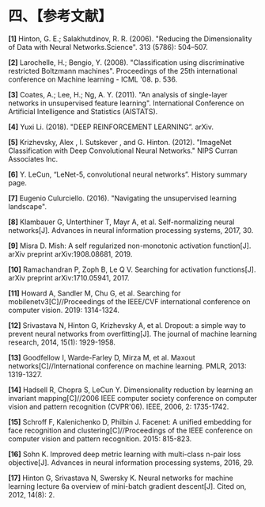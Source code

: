 
# 四、【参考文献】

**[1]** Hinton, G. E.; Salakhutdinov, R. R. (2006). "Reducing the Dimensionality of Data with Neural Networks.Science". 313 (5786): 504–507.

**[2]** Larochelle, H.; Bengio, Y. (2008). "Classification using discriminative restricted Boltzmann machines". Proceedings of the 25th international conference on Machine learning - ICML '08. p. 536.

**[3]** Coates, A.; Lee, H.; Ng, A. Y. (2011). "An analysis of single-layer networks in unsupervised feature learning". International Conference on Artificial Intelligence and Statistics (AISTATS).

**[4]** Yuxi Li. (2018). "DEEP REINFORCEMENT LEARNING”. arXiv.

**[5]** Krizhevsky, Alex , I. Sutskever , and G. Hinton. (2012). "ImageNet Classification with Deep Convolutional Neural Networks." NIPS Curran Associates Inc.

**[6]** Y. LeCun, “LeNet-5, convolutional neural networks”. History summary page.

**[7]** Eugenio Culurciello. (2016). "Navigating the unsupervised learning landscape".

**[8]** Klambauer G, Unterthiner T, Mayr A, et al. Self-normalizing neural networks[J]. Advances in neural information processing systems, 2017, 30.

**[9]** Misra D. Mish: A self regularized non-monotonic activation function[J]. arXiv preprint arXiv:1908.08681, 2019.

**[10]** Ramachandran P, Zoph B, Le Q V. Searching for activation functions[J]. arXiv preprint arXiv:1710.05941, 2017.

**[11]** Howard A, Sandler M, Chu G, et al. Searching for mobilenetv3[C]//Proceedings of the IEEE/CVF international conference on computer vision. 2019: 1314-1324.

**[12]** Srivastava N, Hinton G, Krizhevsky A, et al. Dropout: a simple way to prevent neural networks from overfitting[J]. The journal of machine learning research, 2014, 15(1): 1929-1958.

**[13]** Goodfellow I, Warde-Farley D, Mirza M, et al. Maxout networks[C]//International conference on machine learning. PMLR, 2013: 1319-1327.

**[14]** Hadsell R, Chopra S, LeCun Y. Dimensionality reduction by learning an invariant mapping[C]//2006 IEEE computer society conference on computer vision and pattern recognition (CVPR'06). IEEE, 2006, 2: 1735-1742.

**[15]** Schroff F, Kalenichenko D, Philbin J. Facenet: A unified embedding for face recognition and clustering[C]//Proceedings of the IEEE conference on computer vision and pattern recognition. 2015: 815-823.

**[16]** Sohn K. Improved deep metric learning with multi-class n-pair loss objective[J]. Advances in neural information processing systems, 2016, 29.

**[17]** Hinton G, Srivastava N, Swersky K. Neural networks for machine learning lecture 6a overview of mini-batch gradient descent[J]. Cited on, 2012, 14(8): 2.